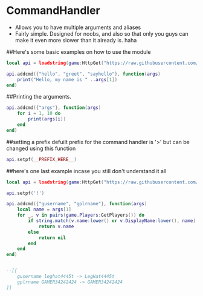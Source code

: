 # CommandHandler
- Allows you to have multiple arguments and aliases
- Fairly simple. Designed for noobs, and also so that only you guys can make it even more slower than it already is. haha

##Here's some basic examples on how to use the module
```lua
local api = loadstring(game:HttpGet("https://raw.githubusercontent.com/new1479/CommandHandler/main/main.lua"))()

api.addcmd({"hello", "greet", "sayhello"}, function(args)
    print("Hello, my name is " ..args[1])
end)
```

##Printing the arguments.
```lua
api.addcmd({"args"}, function(args)
    for i = 1, 10 do
        print(args[i])
    end
end)
```

##setting a prefix
defuilt prefix for the command handler is '>' but can be changed using this function
```lua
api.setpf(__PREFIX_HERE__)
```
##here's one last example incase you still don't understand it all
```lua
local api = loadstring(game:HttpGet("https://raw.githubusercontent.com/new1479/CommandHandler/main/main.lua"))()

api.setpf('!')

api.addcmd({"gusername", "gplrname"}, function(args)
    local name = args[1]
    for _, v in pairs(game.Players:GetPlayers()) do
        if string.match(v.name:lower() or v.DisplayName:lower(), name) then
            return v.name
        else
            return nil
        end
    end
end)


--[[
    gusername leghat4445t -> LegHat4445t
    gplrname GAMER34242424 -> GAMER34242424
]] 
```
